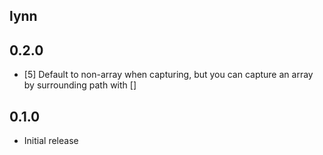 ## lynn

## 0.2.0

- [5] Default to non-array when capturing, but you can capture an array by surrounding path with []

## 0.1.0

- Initial release
